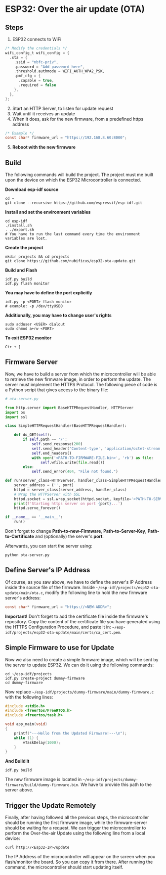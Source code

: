 # ESP32: Over the air update (OTA)

## Steps
1. ESP32 connects to WiFi
```c
/* Modify the credentials */
wifi_config_t wifi_config = {
  .sta = {
    .ssid = "nbfc-priv",
    .password = "Add password here",
    .threshold.authmode = WIFI_AUTH_WPA2_PSK,
    .pmf_cfg = {
      .capable = true,
      .required = false
    },
  },
};
```
2. Start an HTTP Server, to listen for update request
3. Wait until it receives an update
4. When it does, ask for the new firmware, from a predefined https address
```c
/* Example */
const char* firmware_url = "https://192.168.8.60:8000";
```
5. **Reboot with the new firmware**


## Build

The following commands will build the project. The project must me built upon the device on which the ESP32 Microcontroller is connected.

**Download esp-idf source**
```
cd ~
git clone --recursive https://github.com/espressif/esp-idf.git
```
**Install and set the environment variables**
```
cd esp-idf
./install.sh
. ./export.sh
# You have to run the last command every time the environment variables are lost.
```
**Create the project**
```
mkdir projects && cd projects
git clone https://github.com/nubificus/esp32-ota-update.git
```
**Build and Flash**
```
idf.py build
idf.py flash monitor
```

**You may have to define the port explicitly**
```
idf.py -p <PORT> flash monitor
# example: -p /dev/ttyUSB0
```

**Additionally, you may have to change user's rights**
```
sudo adduser <USER> dialout
sudo chmod a+rw <PORT>
```
**To exit ESP32 monitor**
```
Ctr + ]
```
## Firmware Server
Now, we have to build a server from which the microcontroller will be able to retrieve the new firmware image, in order to perform the update. The server must implement the HTTPS Protocol. The following piece of code is a Python script that gives access to the binary file:
```python
# ota-server.py

from http.server import BaseHTTPRequestHandler, HTTPServer
import os
import ssl

class SimpleHTTPRequestHandler(BaseHTTPRequestHandler):

    def do_GET(self):
        if self.path == '/':
            self.send_response(200)
            self.send_header('Content-type', 'application/octet-stream')
            self.end_headers()
            with open('<PATH-TO-FIRMWARE-FILE.bin>', 'rb') as file:
                self.wfile.write(file.read())
        else:
            self.send_error(404, "File not found.")

def run(server_class=HTTPServer, handler_class=SimpleHTTPRequestHandler, port=8000):
    server_address = ('', port)
    httpd = server_class(server_address, handler_class)
    # Wrap the HTTPServer with SSL
    httpd.socket = ssl.wrap_socket(httpd.socket, keyfile='<PATH-TO-SERVER-KEY>', certfile='<PATH-TO-CERTIFICATE>', server_side=True)
    print(f'Starting https server on port {port}...')
    httpd.serve_forever()

if __name__ == '__main__':
    run()
```

Don't forget to change **Path-to-new-Firmware**, **Path-to-Server-Key**, **Path-to-Certificate** and (optionally) the server's **port**.

Afterwards, you can start the server using:
```
python ota-server.py
```

## Define Server's IP Address
Of course, as you saw above, we have to define the server's IP Address inside the source file of the firmware. Inside `~/esp-idf/projects/esp32-ota-update/main/ota.c`, modify the following line to hold the new firmware server's address:
```c
const char* firmware_url = "https://<NEW-ADDR>";
```
**Important!**
Don't forget to add the certificate file inside the firmware's repository. Copy the content of the certificate file you have generated using the HTTPS Configuration Procedure, and paste it in: `~/esp-idf/projects/esp32-ota-update/main/certs/ca_cert.pem`. 
## Simple Firmware to use for Update
Now we also need to create a simple firmware image, which will be sent by the server to update ESP32. We can do it using the following commands:
```
cd ~/esp-idf/projects
idf.py create-project dummy-firmware
cd dummy-firmware
```
Now replace `~/esp-idf/projects/dummy-firmware/main/dummy-firmware.c` with the following lines:
```c
#include <stdio.h>
#include <freertos/FreeRTOS.h>
#include <freertos/task.h>

void app_main(void)
{
	printf("---Hello from the Updated Firmware!---\n");
	while (1) {
		vTaskDelay(1000);
	}
}
```
**And Build it**
```
idf.py build
```
The new firmware image is located in `~/esp-idf/projects/dummy-firmware/build/dummy-firmware.bin`. We have to provide this path to the server above.
## Trigger the Update Remotely
Finally, after having followed all the previous steps, the microcontroller should be running the first firmware image, while the firmware-server should be waiting for a request. We can trigger the microcontroller to perform the Over-the-air Update using the following line from a local device:
```
curl http://<Esp32-IP>/update
```
The IP Address of the microcontroller will appear on the screen when you flash/monitor the board. So you can copy it from there. After running the command, the microcontroller should start updating itself.


